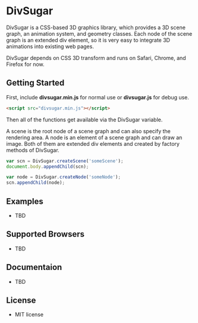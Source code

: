 DivSugar
========

DivSugar is a CSS-based 3D graphics library, which provides a 3D scene graph, an animation system, and geometry classes.
Each node of the scene graph is an extended div element, so it is very easy to integrate 3D animations into existing web pages.

DivSugar depends on CSS 3D transform and runs on Safari, Chrome, and Firefox for now.

Getting Started
---------------
First, include **divsugar.min.js** for normal use or **divsugar.js** for debug use.
```html
<script src="divsugar.min.js"></script>
```
Then all of the functions get available via the DivSugar variable.

A scene is the root node of a scene graph and can also specify the rendering area.
A node is an element of a scene graph and can draw an image.
Both of them are extended div elements and created by factory methods of DivSugar.
```javascript
var scn = DivSugar.createScene('someScene');
document.body.appendChild(scn);

var node = DivSugar.createNode('someNode');
scn.appendChild(node);
```

Examples
--------
- TBD

Supported Browsers
------------------
- TBD

Documentaion
------------
- TBD

License
-------
- MIT license
